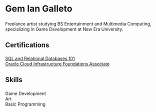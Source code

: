 <h1 align="left">Gem Ian Galleto</h1>

###

<p align="left">Freelance artist studying BS Entertainment and Multimedia Computing, specializing in Game Development at New Era University.</p>

###

<h2 align="left">Certifications</h2>

###

<p align="left">
    <a href="https://courses.cognitiveclass.ai/certificates/46510786f60342568f90327f8b676c6c#">SQL and Relational Databases 101</a><br>
    <a href="https://brm-certview.oracle.com/ords/certview/ecertificate?ssn=OC5425891&trackId=OCI2024FNDCFA&key=0ac27a973da0e92005e02c9dd5d3b719f40f19e6">Oracle Cloud Infrastructure Foundations Associate</a>
</p>

###

<h2 align="left">Skills</h2>

###

<p align="left">Game Development<br>Art<br>Basic Programming</p>

###
